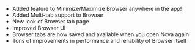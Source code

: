 
- Added feature to Minimize/Maximize Browser anywhere in the app!
- Added Multi-tab support to Browser
- New look of Browser tab page
- Improved Browser UI
- Browser tabs are now saved and available when you open Nova again
- Tons of improvements in performance and reliability of Browser itself